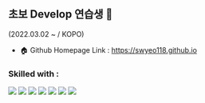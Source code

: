 ## 초보 Develop 연습생 👋 
(2022.03.02 ~  / KOPO)

- 🏠 Github Homepage Link : https://swyeo118.github.io

### Skilled with : 
<img src="https://img.shields.io/badge/github-181717?style=for-the-badge&logo=github&logoColor=white"> <img src="https://img.shields.io/badge/mysql-4479A1?style=for-the-badge&logo=mysql&logoColor=white">
<img src="https://img.shields.io/badge/linux-FCC624?style=for-the-badge&logo=linux&logoColor=black">
<img src="https://img.shields.io/badge/apache tomcat-F8DC75?style=for-the-badge&logo=apachetomcat&logoColor=white">
<img src="https://img.shields.io/badge/Java-007396?style=for-the-badge&logo=java&logoColor=white">
<img src="https://img.shields.io/badge/vscode-007ACC?style=for-the-badge&logo=Visual Studio Code&logoColor=white">
<img src="https://img.shields.io/badge/C-A8B9CC?style=for-the-badge&logo=c&logoColor=white">
